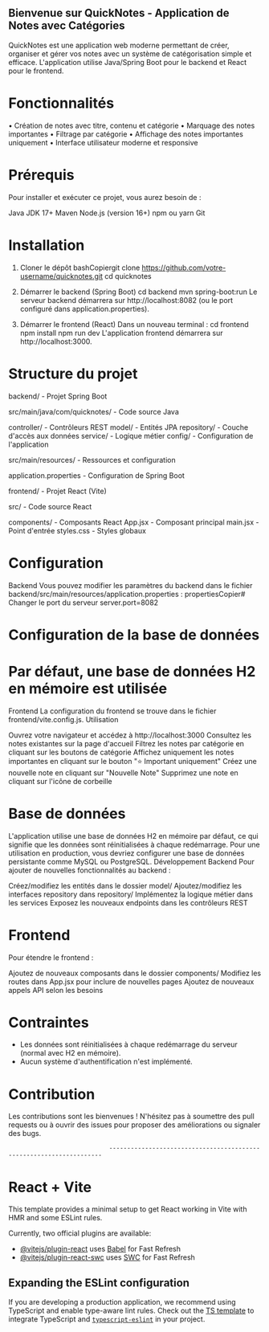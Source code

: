 ## Bienvenue sur QuickNotes - Application de Notes avec Catégories

QuickNotes est une application web moderne permettant de créer, organiser et gérer vos notes avec un système de catégorisation simple et efficace. L'application utilise Java/Spring Boot pour le backend et React pour le frontend.

# Fonctionnalités

• Création de notes avec titre, contenu et catégorie
• Marquage des notes importantes
• Filtrage par catégorie
• Affichage des notes importantes uniquement
• Interface utilisateur moderne et responsive

# Prérequis
Pour installer et exécuter ce projet, vous aurez besoin de :

Java JDK 17+
Maven
Node.js (version 16+)
npm ou yarn
Git

# Installation

1. Cloner le dépôt
bashCopiergit clone https://github.com/votre-username/quicknotes.git
cd quicknotes

2. Démarrer le backend (Spring Boot)
cd backend
mvn spring-boot:run
Le serveur backend démarrera sur http://localhost:8082 (ou le port configuré dans application.properties).

3. Démarrer le frontend (React)
Dans un nouveau terminal :
cd frontend
npm install
npm run dev
L'application frontend démarrera sur http://localhost:3000.

# Structure du projet

backend/ - Projet Spring Boot

src/main/java/com/quicknotes/ - Code source Java

controller/ - Contrôleurs REST
model/ - Entités JPA
repository/ - Couche d'accès aux données
service/ - Logique métier
config/ - Configuration de l'application


src/main/resources/ - Ressources et configuration

application.properties - Configuration de Spring Boot




frontend/ - Projet React (Vite)

src/ - Code source React

components/ - Composants React
App.jsx - Composant principal
main.jsx - Point d'entrée
styles.css - Styles globaux



# Configuration

Backend
Vous pouvez modifier les paramètres du backend dans le fichier backend/src/main/resources/application.properties :
propertiesCopier# Changer le port du serveur
server.port=8082

# Configuration de la base de données
# Par défaut, une base de données H2 en mémoire est utilisée
Frontend
La configuration du frontend se trouve dans le fichier frontend/vite.config.js.
Utilisation

Ouvrez votre navigateur et accédez à http://localhost:3000
Consultez les notes existantes sur la page d'accueil
Filtrez les notes par catégorie en cliquant sur les boutons de catégorie
Affichez uniquement les notes importantes en cliquant sur le bouton "⭐ Important uniquement"
Créez une nouvelle note en cliquant sur "Nouvelle Note"
Supprimez une note en cliquant sur l'icône de corbeille

# Base de données

L'application utilise une base de données H2 en mémoire par défaut, ce qui signifie que les données sont réinitialisées à chaque redémarrage. Pour une utilisation en production, vous devriez configurer une base de données persistante comme MySQL ou PostgreSQL.
Développement
Backend
Pour ajouter de nouvelles fonctionnalités au backend :

Créez/modifiez les entités dans le dossier model/
Ajoutez/modifiez les interfaces repository dans repository/
Implémentez la logique métier dans les services
Exposez les nouveaux endpoints dans les contrôleurs REST

# Frontend

Pour étendre le frontend :

Ajoutez de nouveaux composants dans le dossier components/
Modifiez les routes dans App.jsx pour inclure de nouvelles pages
Ajoutez de nouveaux appels API selon les besoins

# Contraintes

- Les données sont réinitialisées à chaque redémarrage du serveur (normal avec H2 en mémoire).
- Aucun système d'authentification n'est implémenté.

# Contribution
Les contributions sont les bienvenues ! N'hésitez pas à soumettre des pull requests ou à ouvrir des issues pour proposer des améliorations ou signaler des bugs.


                                --------------------------------------------------------------------


# React + Vite

This template provides a minimal setup to get React working in Vite with HMR and some ESLint rules.

Currently, two official plugins are available:

- [@vitejs/plugin-react](https://github.com/vitejs/vite-plugin-react/blob/main/packages/plugin-react/README.md) uses [Babel](https://babeljs.io/) for Fast Refresh
- [@vitejs/plugin-react-swc](https://github.com/vitejs/vite-plugin-react-swc) uses [SWC](https://swc.rs/) for Fast Refresh

## Expanding the ESLint configuration

If you are developing a production application, we recommend using TypeScript and enable type-aware lint rules. Check out the [TS template](https://github.com/vitejs/vite/tree/main/packages/create-vite/template-react-ts) to integrate TypeScript and [`typescript-eslint`](https://typescript-eslint.io) in your project.